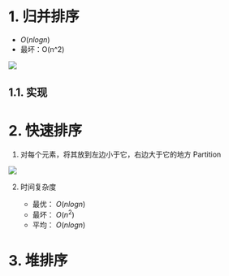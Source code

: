 # 1. 归并排序

- $O(nlogn)$
- 最坏：O(n^2)

![](https://garden-lu-oss.oss-cn-beijing.aliyuncs.com/images20211026100040.png)

## 1.1. 实现


# 2. 快速排序

1. 对每个元素，将其放到左边小于它，右边大于它的地方 Partition

![](https://garden-lu-oss.oss-cn-beijing.aliyuncs.com/images20211026111630.png)

2. 时间复杂度
   
   - 最优： $O(nlogn)$
   - 最坏： $O(n^2)$
   - 平均： $O(nlogn)$

# 3. 堆排序




